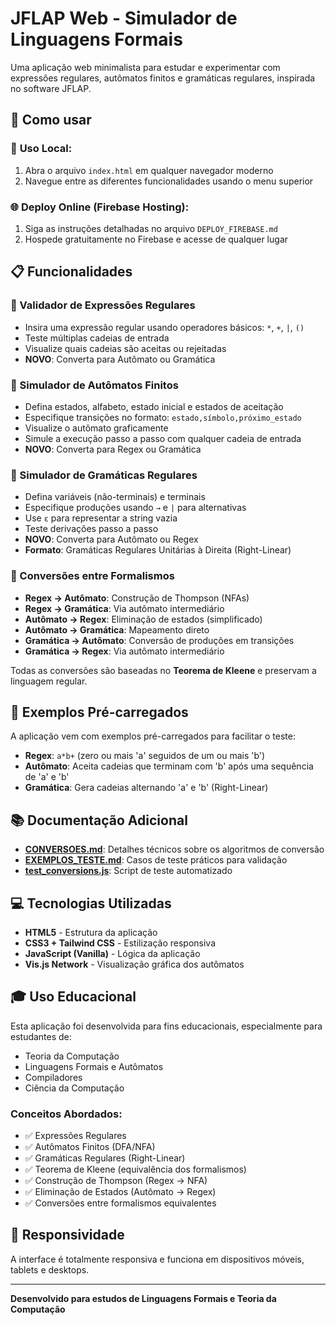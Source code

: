 # JFLAP Web - Simulador de Linguagens Formais

Uma aplicação web minimalista para estudar e experimentar com expressões regulares, autômatos finitos e gramáticas regulares, inspirada no software JFLAP.

## 🚀 Como usar

### 📱 **Uso Local:**
1. Abra o arquivo `index.html` em qualquer navegador moderno
2. Navegue entre as diferentes funcionalidades usando o menu superior

### 🌐 **Deploy Online (Firebase Hosting):**
1. Siga as instruções detalhadas no arquivo `DEPLOY_FIREBASE.md`
2. Hospede gratuitamente no Firebase e acesse de qualquer lugar

## 📋 Funcionalidades

### 🔹 Validador de Expressões Regulares
- Insira uma expressão regular usando operadores básicos: `*`, `+`, `|`, `()`
- Teste múltiplas cadeias de entrada
- Visualize quais cadeias são aceitas ou rejeitadas
- **NOVO**: Converta para Autômato ou Gramática

### 🔹 Simulador de Autômatos Finitos
- Defina estados, alfabeto, estado inicial e estados de aceitação
- Especifique transições no formato: `estado,símbolo,próximo_estado`
- Visualize o autômato graficamente
- Simule a execução passo a passo com qualquer cadeia de entrada
- **NOVO**: Converta para Regex ou Gramática

### 🔹 Simulador de Gramáticas Regulares
- Defina variáveis (não-terminais) e terminais
- Especifique produções usando `→` e `|` para alternativas
- Use `ε` para representar a string vazia
- Teste derivações passo a passo
- **NOVO**: Converta para Autômato ou Regex
- **Formato**: Gramáticas Regulares Unitárias à Direita (Right-Linear)

### 🔄 Conversões entre Formalismos
- **Regex → Autômato**: Construção de Thompson (NFAs)
- **Regex → Gramática**: Via autômato intermediário
- **Autômato → Regex**: Eliminação de estados (simplificado)
- **Autômato → Gramática**: Mapeamento direto
- **Gramática → Autômato**: Conversão de produções em transições
- **Gramática → Regex**: Via autômato intermediário

Todas as conversões são baseadas no **Teorema de Kleene** e preservam a linguagem regular.

## 🎯 Exemplos Pré-carregados

A aplicação vem com exemplos pré-carregados para facilitar o teste:

- **Regex**: `a*b+` (zero ou mais 'a' seguidos de um ou mais 'b')
- **Autômato**: Aceita cadeias que terminam com 'b' após uma sequência de 'a' e 'b'
- **Gramática**: Gera cadeias alternando 'a' e 'b' (Right-Linear)

## 📚 Documentação Adicional

- **[CONVERSOES.md](CONVERSOES.md)**: Detalhes técnicos sobre os algoritmos de conversão
- **[EXEMPLOS_TESTE.md](EXEMPLOS_TESTE.md)**: Casos de teste práticos para validação
- **[test_conversions.js](test_conversions.js)**: Script de teste automatizado

## 💻 Tecnologias Utilizadas

- **HTML5** - Estrutura da aplicação
- **CSS3 + Tailwind CSS** - Estilização responsiva
- **JavaScript (Vanilla)** - Lógica da aplicação
- **Vis.js Network** - Visualização gráfica dos autômatos

## 🎓 Uso Educacional

Esta aplicação foi desenvolvida para fins educacionais, especialmente para estudantes de:
- Teoria da Computação
- Linguagens Formais e Autômatos
- Compiladores
- Ciência da Computação

### Conceitos Abordados:
- ✅ Expressões Regulares
- ✅ Autômatos Finitos (DFA/NFA)
- ✅ Gramáticas Regulares (Right-Linear)
- ✅ Teorema de Kleene (equivalência dos formalismos)
- ✅ Construção de Thompson (Regex → NFA)
- ✅ Eliminação de Estados (Autômato → Regex)
- ✅ Conversões entre formalismos equivalentes

## 📱 Responsividade

A interface é totalmente responsiva e funciona em dispositivos móveis, tablets e desktops.

---

**Desenvolvido para estudos de Linguagens Formais e Teoria da Computação**